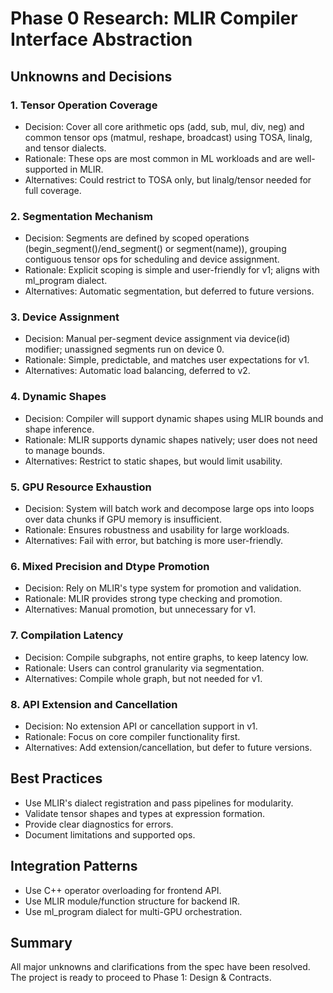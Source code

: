 # Phase 0 Research: MLIR Compiler Interface Abstraction

## Unknowns and Decisions

### 1. Tensor Operation Coverage
- Decision: Cover all core arithmetic ops (add, sub, mul, div, neg) and common tensor ops (matmul, reshape, broadcast) using TOSA, linalg, and tensor dialects.
- Rationale: These ops are most common in ML workloads and are well-supported in MLIR.
- Alternatives: Could restrict to TOSA only, but linalg/tensor needed for full coverage.

### 2. Segmentation Mechanism
- Decision: Segments are defined by scoped operations (begin_segment()/end_segment() or segment(name)), grouping contiguous tensor ops for scheduling and device assignment.
- Rationale: Explicit scoping is simple and user-friendly for v1; aligns with ml_program dialect.
- Alternatives: Automatic segmentation, but deferred to future versions.

### 3. Device Assignment
- Decision: Manual per-segment device assignment via device(id) modifier; unassigned segments run on device 0.
- Rationale: Simple, predictable, and matches user expectations for v1.
- Alternatives: Automatic load balancing, deferred to v2.

### 4. Dynamic Shapes
- Decision: Compiler will support dynamic shapes using MLIR bounds and shape inference.
- Rationale: MLIR supports dynamic shapes natively; user does not need to manage bounds.
- Alternatives: Restrict to static shapes, but would limit usability.

### 5. GPU Resource Exhaustion
- Decision: System will batch work and decompose large ops into loops over data chunks if GPU memory is insufficient.
- Rationale: Ensures robustness and usability for large workloads.
- Alternatives: Fail with error, but batching is more user-friendly.

### 6. Mixed Precision and Dtype Promotion
- Decision: Rely on MLIR's type system for promotion and validation.
- Rationale: MLIR provides strong type checking and promotion.
- Alternatives: Manual promotion, but unnecessary for v1.

### 7. Compilation Latency
- Decision: Compile subgraphs, not entire graphs, to keep latency low.
- Rationale: Users can control granularity via segmentation.
- Alternatives: Compile whole graph, but not needed for v1.

### 8. API Extension and Cancellation
- Decision: No extension API or cancellation support in v1.
- Rationale: Focus on core compiler functionality first.
- Alternatives: Add extension/cancellation, but defer to future versions.

## Best Practices
- Use MLIR's dialect registration and pass pipelines for modularity.
- Validate tensor shapes and types at expression formation.
- Provide clear diagnostics for errors.
- Document limitations and supported ops.

## Integration Patterns
- Use C++ operator overloading for frontend API.
- Use MLIR module/function structure for backend IR.
- Use ml_program dialect for multi-GPU orchestration.

## Summary
All major unknowns and clarifications from the spec have been resolved. The project is ready to proceed to Phase 1: Design & Contracts.
